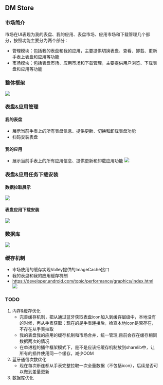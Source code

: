 ## DM Store
### 市场简介
市场在UI表现为我的表盘、我的应用、表盘市场、应用市场和下载管理几个部分，按照功能主要分为两个部分：

- 管理模块：包括我的表盘和我的应用，主要提供切换表盘、查看、卸载、更新手表上表盘和应用等功能
- 市场模块：包括表盘市场、应用市场和下载管理，主要提供用户浏览、下载表盘和应用等功能
### 整体框架

![](http://i.imgur.com/8vPmbON.png)
### 表盘&应用管理
#### 我的表盘
- 展示当前手表上的所有表盘信息、提供更新、切换和卸载表盘功能
- 扫码安装表盘
#### 我的应用
- 展示当前手表上的所有应用信息、提供更新和卸载应用功能
![](http://i.imgur.com/MgUYEDy.png)

### 表盘&应用任务下载安装
#### 数据拉取展示
![](http://i.imgur.com/6DDOvyI.png)
#### 表盘应用下载安装
![](http://i.imgur.com/nk0DNrg.png)
### 数据库
![](http://i.imgur.com/yL1DqR9.png)
### 缓存机制

- 市场使用的缓存实现Volley提供的ImageCache接口
- 我的表盘和我的应用缓存机制
- https://developer.android.com/topic/performance/graphics/index.html
![](http://i.imgur.com/FY7BdnJ.jpg)
### TODO
1. 内存&缓存优化
	- 完善缓存机制，把从通过蓝牙获取表盘icon加入到缓存层级中，本地没有的时候，再从手表获取；现在的是手表连接后，检查本地icon是否存在，不存在从手表拉取
	- 我的表盘我的应用的缓存机制和市场合并，统一管理,目前会存在缓存相同数据两次的情况
	- 在单进程的插件框架模式下，是不是应该把缓存机制放到sharelib中，让所有的插件使用同一个缓存，减少OOM
2. 蓝牙通信次数优化
	- 现在每次断连都从手表完整拉取一次全量数据（不包括icon），后续是否可以做到差量更新
3. 数据库优化